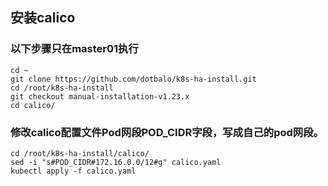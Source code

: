 ## 安装calico

### 以下步骤只在master01执行
```shell
cd ~
git clone https://github.com/dotbalo/k8s-ha-install.git
cd /root/k8s-ha-install 
git checkout manual-installation-v1.23.x 
cd calico/

```

	
### 修改calico配置文件Pod网段POD_CIDR字段，写成自己的pod网段。
```shell
cd /root/k8s-ha-install/calico/
sed -i "s#POD_CIDR#172.16.0.0/12#g" calico.yaml
kubectl apply -f calico.yaml

```
